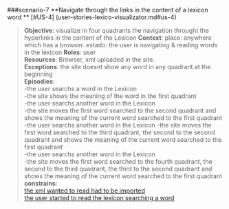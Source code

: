 ###scenario-7
**Navigate through the links in the content of a lexicon word **
[#US-4] (user-stories-lexico-visualizator.md#us-4)

> **Objective**: visualize in four quadrants the navigation throught the hyperlinks in the content of the Lexicon
> **Context**: place: anywhere which has a browser. estado: the user is navigating & reading words in the lexicon
> **Roles**:  user  
> **Resources**: Browser, xml uploaded in the site.  
> **Exceptions**: the site doesnt show any word in any quadrant at the beginning  
> **Episodies**:  
>  -the user searchs a word in the Lexicon  
>  -the site shows the meaning of the word in the first quadrant  
>  -the user searchs another word in the Lexicon  
>  -the site moves the first word searched to the second quadrant and shows the meaning of the current word searched to the first quadrant  
>  -the user searchs another word in the Lexicon
>  -the site moves the first word searched to the third quadrant, the second to the second quadrant and shows the meaning of the current word searched to the first quadrant  
>  -the user searchs another word in the Lexicon  
>  -the site moves the first word searched to the fourth quadrant, the second to the third quadrant, the third to the second quadrant and shows the meaning of the current word searched to the first quadrant  
> **constrains**:  
> [the xml wanted to read had to be imported](user-stories-lexico-visualizator.md#us-2)  
> [the user started to read the lexicon searching a word](user-stories-lexico-visualizator.md#us-1)
